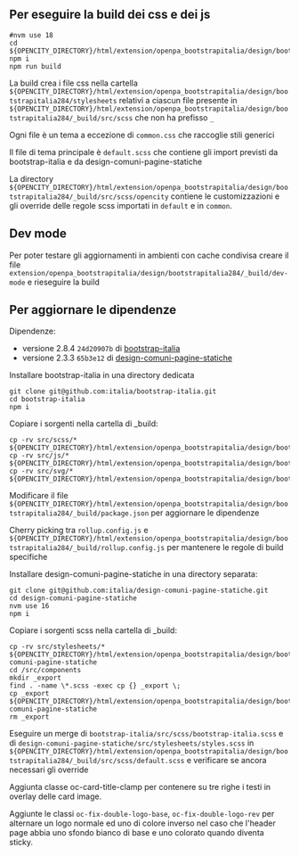 ## Per eseguire la build dei css e dei js
```
#nvm use 18
cd ${OPENCITY_DIRECTORY}/html/extension/openpa_bootstrapitalia/design/bootstrapitalia284/_build/
npm i
npm run build
```

La build crea i file css nella cartella `${OPENCITY_DIRECTORY}/html/extension/openpa_bootstrapitalia/design/bootstrapitalia284/stylesheets`
relativi a ciascun file presente in  `${OPENCITY_DIRECTORY}/html/extension/openpa_bootstrapitalia/design/bootstrapitalia284/_build/src/scss` 
che non ha prefisso `_`

Ogni file è un tema a eccezione di `common.css` che raccoglie stili generici 

Il file di tema principale è `default.scss` che contiene gli import previsti da bootstrap-italia e da design-comuni-pagine-statiche

La directory `${OPENCITY_DIRECTORY}/html/extension/openpa_bootstrapitalia/design/bootstrapitalia284/_build/src/scss/opencity` 
contiene le customizzazioni e gli override delle regole scss importati in `default` e in `common`.

## Dev mode
Per poter testare gli aggiornamenti in ambienti con cache condivisa creare il file `extension/openpa_bootstrapitalia/design/bootstrapitalia284/_build/dev-mode` e rieseguire la build 

## Per aggiornare le dipendenze

Dipendenze:
- versione 2.8.4 `24d20907b` di [bootstrap-italia](https://github.com/italia/bootstrap-italia.git)
- versione 2.3.3 `65b3e12` di [design-comuni-pagine-statiche](https://github.com/italia/design-comuni-pagine-statiche.git)

Installare bootstrap-italia in una directory dedicata
```
git clone git@github.com:italia/bootstrap-italia.git
cd bootstrap-italia
npm i
```

Copiare i sorgenti nella cartella di _build:
```
cp -rv src/scss/* ${OPENCITY_DIRECTORY}/html/extension/openpa_bootstrapitalia/design/bootstrapitalia284/_build/src/scss
cp -rv src/js/* ${OPENCITY_DIRECTORY}/html/extension/openpa_bootstrapitalia/design/bootstrapitalia284/_build/src/js
cp -rv src/svg/* ${OPENCITY_DIRECTORY}/html/extension/openpa_bootstrapitalia/design/bootstrapitalia284/_build/src/svg
```

Modificare il file `${OPENCITY_DIRECTORY}/html/extension/openpa_bootstrapitalia/design/bootstrapitalia284/_build/package.json` 
per aggiornare le dipendenze

Cherry picking tra `rollup.config.js` e `${OPENCITY_DIRECTORY}/html/extension/openpa_bootstrapitalia/design/bootstrapitalia284/_build/rollup.config.js`
per mantenere le regole di build specifiche

Installare design-comuni-pagine-statiche in una directory separata:
```
git clone git@github.com:italia/design-comuni-pagine-statiche.git
cd design-comuni-pagine-statiche
nvm use 16
npm i
```

Copiare i sorgenti scss nella cartella di _build:
```
cp -rv src/stylesheets/* ${OPENCITY_DIRECTORY}/html/extension/openpa_bootstrapitalia/design/bootstrapitalia284/_build/design-comuni-pagine-statiche
cd /src/components
mkdir _export
find . -name \*.scss -exec cp {} _export \;
cp _export ${OPENCITY_DIRECTORY}/html/extension/openpa_bootstrapitalia/design/bootstrapitalia284/_build/design-comuni-pagine-statiche
rm _export
```

Eseguire un merge di  `bootstrap-italia/src/scss/bootstrap-italia.scss` e di  `design-comuni-pagine-statiche/src/stylesheets/styles.scss` 
in `${OPENCITY_DIRECTORY}/html/extension/openpa_bootstrapitalia/design/bootstrapitalia284/_build/src/scss/default.scss` 
e verificare se ancora necessari gli override 

Aggiunta classe oc-card-title-clamp per contenere su tre righe i testi in overlay delle card image.

Aggiunte le classi `oc-fix-double-logo-base`, `oc-fix-double-logo-rev` per alternare un logo normale ed uno di colore inverso nel caso che l'header page abbia uno sfondo bianco di base e uno colorato quando diventa sticky.
